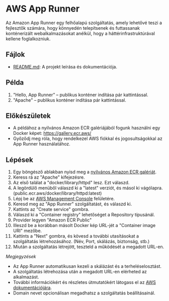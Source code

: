 # AWS App Runner

Az Amazon App Runner egy felhőalapú szolgáltatás, amely lehetővé teszi a fejlesztők számára, hogy könnyedén telepítsenek és futtassanak konténerizált webalkalmazásokat anélkül, hogy a háttérinfrastruktúrával kellene foglalkozniuk.

## Fájlok

- [README.md](README.md): A projekt leírása és dokumentációja.

## Példa

1. "Hello, App Runner” – publikus konténer indítása pár kattintással.
2. "Apache" – publikus konténer indítása pár kattintással.

## Előkészületek

- A példához a nyilvános Amazon ECR galériájából fogunk használni egy Docker képet: https://gallery.ecr.aws/
- Győződj meg róla, hogy rendelkezel AWS fiókkal és jogosultságokkal az App Runner használatához.

## Lépések

1. Egy böngésző ablakban nyisd meg a [nyilvános Amazon ECR galériát](https://gallery.ecr.aws/).
2. Keress rá az "Apache" kifejezésre.
3. Az első találat a "docker/library/httpd" lesz. Ezt válaszd.
4. A legördülő menüből válaszd ki a "latest" verziót, és másol ki vágólapra. (public.ecr.aws/docker/library/httpd:latest)
5. Lépj be az [AWS Management Console](https://aws.amazon.com/console/) felületére.
6. Keresd meg az "App Runner" szolgáltatást, és válaszd ki.
7. Kattints az "Create service" gombra.
8. Válaszd ki a "Container registry" lehetőséget a Repository típusánál.
9. Provider legyen "Amazon ECR Public"
10. Illeszd be a korábban másolt Docker kép URL-jét a "Container image URI" mezőbe.
11. Kattints a "Next" gombra, és kövesd a további utasításokat a szolgáltatás létrehozásához. (Név, Port, skálázás, biztonság, stb.)
12. Miután a szolgáltatás létrejött, teszteld a működését a megadott URL-en.

_Megjegyzések_

- Az App Runner automatikusan kezeli a skálázást és a terheléselosztást.
- A szolgáltatás létrehozása után a megadott URL-en elérheted az alkalmazást.
- További információkért és részletes útmutatókért látogass el az [AWS dokumentációjára](https://docs.aws.amazon.com/apprunner/latest/dg/what-is.html).
- Domain nevet opcionálisan megadhatsz a szolgáltatás beállításainál.

